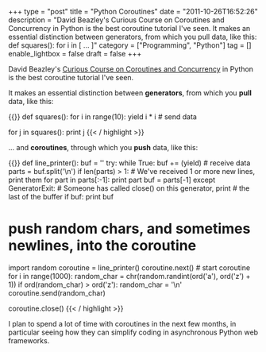 +++
type = "post"
title = "Python Coroutines"
date = "2011-10-26T16:52:26"
description = "David Beazley's Curious Course on Coroutines and Concurrency in Python is the best coroutine tutorial I've seen. It makes an essential distinction between generators, from which you pull data, like this: def squares(): for i in [ ... ]"
category = ["Programming", "Python"]
tag = []
enable_lightbox = false
draft = false
+++

<p>David Beazley's <a href="http://www.dabeaz.com/coroutines/index.html">Curious Course on Coroutines and
Concurrency</a> in Python is
the best coroutine tutorial I've seen.</p>
<p>It makes an essential distinction between <strong>generators</strong>, from which you <strong>pull</strong> data, like this:</p>

{{<highlight python3>}}
def squares():
  for i in range(10):
    yield i * i # send data

for j in squares():
  print j
{{< / highlight >}}

<p>... and <strong>coroutines</strong>, through which you <strong>push</strong> data, like this:</p>

{{<highlight python3>}}
def line_printer():
  buf = ''
  try:
    while True:
      buf += (yield) # receive data
      parts = buf.split('\n')
      if len(parts) > 1:
        # We've received 1 or more new lines, print them
        for part in parts[:-1]: print part
        buf = parts[-1]
  except GeneratorExit:
    # Someone has called close() on this generator, print
    # the last of the buffer
    if buf: print buf

# push random chars, and sometimes newlines, into the coroutine
import random
coroutine = line_printer()
coroutine.next() # start coroutine
for i in range(1000):
  random_char = chr(random.randint(ord('a'), ord('z') + 1))
  if ord(random_char) > ord('z'):
    random_char = '\n'
  coroutine.send(random_char)

coroutine.close()
{{< / highlight >}}

<p>I plan to spend a lot of time with coroutines in the next few months, in particular seeing how they can simplify coding in asynchronous Python web frameworks.</p>
